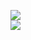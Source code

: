 [![](https://img.shields.io/badge/Made%20With-Github%20Spray-lightgrey.svg?style=for-the-badge&logo=github)](https://github.com/Annihil/github-spray#6742)  
[![](https://i.imgur.com/2DrTn0Z.gif)](https://github.com/Annihil/github-spray)